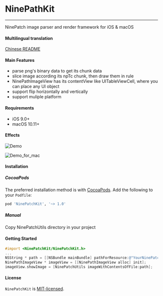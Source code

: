 # NinePathKit

----------------

NinePatch image parser and render framework for iOS & macOS

#### Multilingual translation

[Chinese README](README.zh.md)

#### Main Features

* parse png's binary data to get its chunk data
* slice image according its npTc chunk, then draw them in rule
* NinePathImageView has its contentView like UITableViewCell, where you can place any UI object
* support flip horizontally and vertically
* support muliple platform

#### Requirements

* iOS 9.0+
* macOS 10.11+

#### Effects

![Demo](./Demo.gif)

![Demo_for_mac](./Demo_for_mac.gif)

#### Installation

##### CocoaPods

The preferred installation method is with [CocoaPods](https://cocoapods.org). Add the following to your `Podfile`:

```ruby
pod 'NinePatchKit', '~> 1.0'
```

##### Manual

Copy NinePatchUtils directory in your project


#### Getting Started

```objective-c
#import <NinePatchKit/NinePatchKit.h>
...
NSString * path = [[NSBundle mainBundle] pathForResource:@"YourNinePatchImageName" ofType:@"png"];
NinePathImageView * imageView = [[NinePathImageView alloc] init];
imageView.showImage = [NinePatchUtils imageWithContentsOfFile:path];
```

#### License

`NinePatchKit` is [MIT-licensed](https://github.com/zxinsunshine/NinePatchKit/blob/master/LICENSE).

